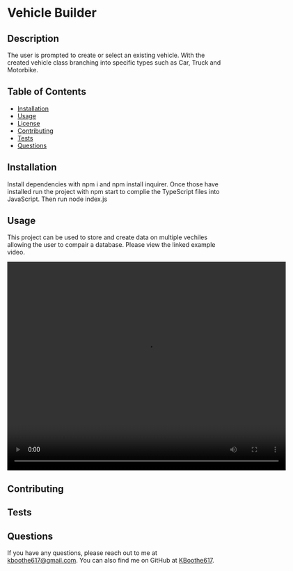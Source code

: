 # Vehicle Builder
  

  ## Description
  The user is prompted to create or select an existing vehicle. With the created vehicle class branching into specific types such as Car, Truck and Motorbike. 

  ## Table of Contents
  - [Installation](#installation)
  - [Usage](#usage)
  - [License](#license)
  - [Contributing](#contributing)
  - [Tests](#tests)
  - [Questions](#questions)

  ## Installation
  Install dependencies with npm i and npm install inquirer. Once those have installed run the project with npm start to complie the TypeScript files into JavaScript. Then run node index.js

  ## Usage
  This project can be used to store and create data on multiple vechiles allowing the user to compair a database.
  Please view the linked example video.

  <video width="640" height="480" controls>
    <source src="./Develop/video/Vehicle Builder.mp4" type="video/mp4">
  </video>


  ## Contributing
  

  ## Tests
  

  ## Questions
  If you have any questions, please reach out to me at [kboothe617@gmail.com](mailto:kboothe617@gmail.com). You can also find me on GitHub at [KBoothe617](https://github.com/KBoothe617).

